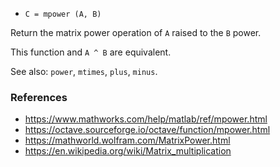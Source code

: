 * `C = mpower (A, B)`

Return the matrix power operation of `A` raised to the `B` power.

This function and `A ^ B` are equivalent.

See also: `power`, `mtimes`, `plus`, `minus`.

### References

* https://www.mathworks.com/help/matlab/ref/mpower.html
* https://octave.sourceforge.io/octave/function/mpower.html
* https://mathworld.wolfram.com/MatrixPower.html
* https://en.wikipedia.org/wiki/Matrix_multiplication

